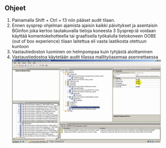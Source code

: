 ## Ohjeet
1. Painamalla Shift + Ctrl + f3 niin pääset audit tilaan.
2. Ennen sysprep ohjelman ajamista ajaisin kaikki päivitykset ja asentaisin BGinfon joka kertoo tautakuvalla tietoja koneesta
3 Sysprep:iä voidaan käyttää komentokehotteella tai graafisella työkalulla tietokoneen OOBE (out of box experience) tilaan laitettua eli vasta laatikosta otettuun kuntoon
4. Vastautiedoston luominen on helmpompaa kuin tyhjästä aloittaminen
5. Vastaustiedostoa käytetään audit tilassa mallityöasemaa asennettaessa
![WSIM kuva](WSIM.jpg)
